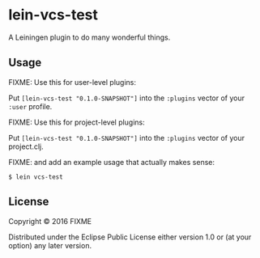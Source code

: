 # lein-vcs-test

A Leiningen plugin to do many wonderful things.

## Usage

FIXME: Use this for user-level plugins:

Put `[lein-vcs-test "0.1.0-SNAPSHOT"]` into the `:plugins` vector of your `:user`
profile.

FIXME: Use this for project-level plugins:

Put `[lein-vcs-test "0.1.0-SNAPSHOT"]` into the `:plugins` vector of your project.clj.

FIXME: and add an example usage that actually makes sense:

    $ lein vcs-test

## License

Copyright © 2016 FIXME

Distributed under the Eclipse Public License either version 1.0 or (at
your option) any later version.

